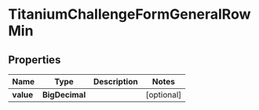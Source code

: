 

# TitaniumChallengeFormGeneralRowMin


## Properties

| Name | Type | Description | Notes |
|------------ | ------------- | ------------- | -------------|
|**value** | **BigDecimal** |  |  [optional] |




